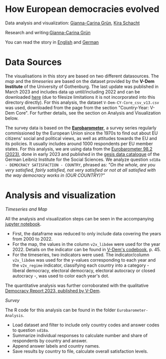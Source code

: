 # How European democracies evolved

Data analysis and visualization: [Gianna-Carina Grün](https://twitter.com/giannagruen), [Kira Schacht](https://twitter.com/daten_drang)

Research and writing:[Gianna-Carina Grün](https://twitter.com/giannagruen)

You can read the story in [English](https://dw.com/a-67110321) and [German](https://dw.com/a-67103631)

# Data Sources

The visualisations in this story are based on two different datasources. The *map* and the *timeseries* are based on the dataset provided by the **V-Dem Institute** of the University of Gothenburg.
The last update was published in March 2023 and includes data up until/including 2022 and can be downloaded [here](https://v-dem.net/data/the-v-dem-dataset/) (due to filesize limitations it is not incorporated into this directory directly). 
For this analysis, the dataset `V-Dem-CY-Core_csv_v13.csv` was used, downloaded from the page from the section "Country-Year: V-Dem Core". For further details, see the section on Analysis and Visualization below.

The survey data is based on the [**Eurobarometer**](https://europa.eu/eurobarometer/screen/home), a survey series regularly commissioned by the European Union since the 1970s to find out about EU citizens' social and political views, as well as attitudes towards the EU and its policies. It usually includes around 1000 respondents per EU member states. For this analysis, we are using data from the [Eurobarometer 98.2
(2023)](https://search.gesis.org/research_data/ZA7953), done in early 2023 and published in the [gesis data catalogue](https://www.gesis.org/en/eurobarometer-data-service/home) of the German Leibniz Institute for the Social Sciences. We analyze question
`sd18a - DEMOCRACY SATISFACTION - COUNTRY`, phrased as: *"On the whole, are you very
satisfied, fairly satisfied, not very satisfied or not at all satisfied
with the way democracy works in (OUR COUNTRY)?"*

# Analysis and visualization

*Timeseries and Map* 

All the analysis and visualization steps can be seen in the accompanying [jupyter notebook](https://github.com/dw-data/liberal-democracies/blob/main/Vdem-Analysis.ipynb). 

- First, the dataframe was reduced to only include data covering the years from 2000 to 2022.
- For the map, the values in the column `v2x_libdem` were used for the year 2022. Details on the indicator can be found in [V-Dem's codebook](https://v-dem.net/documents/24/codebook_v13.pdf), p. 45.
- For the timeseries, two indicators were used. The indicator/column `v2x_libdem` was used for the y-values corresponding to each year and the `v2x_regime` indicator, classifying each country into a category - liberal democracy, electoral democracy, electoral autocracy or closed autocracy -, was used to color each year's dot.

The quantitative analysis was further corroborated with the qualitative [Democracy Report 2023, published by V-Dem](https://v-dem.net/documents/29/V-dem_democracyreport2023_lowres.pdf).

*Survey*

The R code for this analysis can be found in the folder `Eurobarometer-Analysis`.

- Load dataset and filter to include only country codes and answer codes to question `sd18a`.
- Summarize individual responses to calculate number and share of respondents by country and answer.
- Append answer labels and country
names.
- Save results by country to file, calculate overall satisfaction levels.
